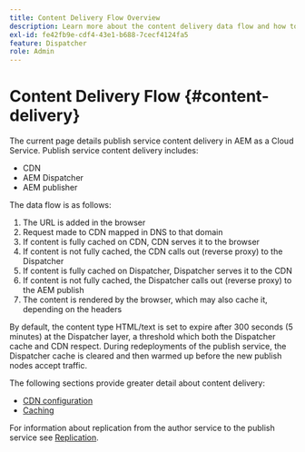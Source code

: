 ```yaml
---
title: Content Delivery Flow Overview
description: Learn more about the content delivery data flow and how to publish your content
exl-id: fe42fb9e-cdf4-43e1-b688-7cecf4124fa5
feature: Dispatcher
role: Admin
---
```

# Content Delivery Flow {#content-delivery}

The current page details publish service content delivery in AEM as a Cloud Service. Publish service content delivery includes:

* CDN
* AEM Dispatcher
* AEM publisher

The data flow is as follows:

1. The URL is added in the browser
1. Request made to CDN mapped in DNS to that domain
1. If content is fully cached on CDN, CDN serves it to the browser
1. If content is not fully cached, the CDN calls out (reverse proxy) to the Dispatcher
1. If content is fully cached on Dispatcher, Dispatcher serves it to the CDN
1. If content is not fully cached, the Dispatcher calls out (reverse proxy) to the AEM publish
1. The content is rendered by the browser, which may also cache it, depending on the headers

By default, the content type HTML/text is set to expire after 300 seconds (5 minutes) at the Dispatcher layer, a threshold which both the Dispatcher cache and CDN respect. During redeployments of the publish service, the Dispatcher cache is cleared and then warmed up before the new publish nodes accept traffic.

The following sections provide greater detail about content delivery:
* [CDN configuration](/help/implementing/dispatcher/cdn.md)
* [Caching](/help/implementing/dispatcher/caching.md)


For information about replication from the author service to the publish service see [Replication](/help/operations/replication.md).
